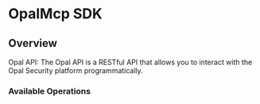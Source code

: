 # OpalMcp SDK

## Overview

Opal API: The Opal API is a RESTful API that allows you to interact with the Opal Security platform programmatically.

### Available Operations
